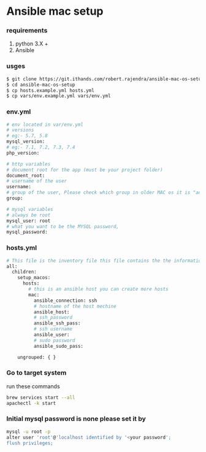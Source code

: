 # Ansible mac setup

### requirements
1. python 3.X +
2. Ansible


### usges
```sh
$ git clone https://git.ithands.com/robert.rajendra/ansible-mac-os-setup.git
$ cd ansible-mac-os-setup
$ cp hosts.example.yml hosts.yml
$ cp vars/env.example.yml vars/env.yml
```

### env.yml
```sh
# env located in var/env.yml
# versions
# eg:- 5.7, 5.8
mysql_version:
# eg:- 7.1, 7.2, 7.3, 7.4
php_version:

# http variables
# document root for the app (must be your project folder)
document_root:
# username of the user
username:
# group of the user, Please check which group in older MAC os it is "admin"
group:

# mysql variables
# always be root
mysql_user: root
# what you want to be the MYSQL password,
mysql_password:
```
### hosts.yml
```sh
# This file is the inventory file this file contains the the information about hosts
all:
  children:
    setup_macos:
      hosts:
        # this is an ansible host you can create more hosts
        mac:
          ansible_connection: ssh
          # hostname of the host mechine
          ansible_host:
          # ssh_password
          ansible_ssh_pass:
          # ssh username
          ansible_user:
          # sudo password
          ansible_sudo_pass:

    ungrouped: { }
```
### Go to target system 
run these commands 
```sh
brew services start --all
apachectl -k start
```
### Initial mysql password is none please set it by 
```sh 
mysql -u root -p
alter user 'root'@'localhost identified by '<your password';
flush privileges;
```

